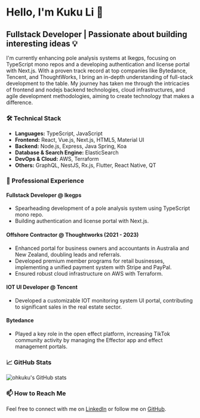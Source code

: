 # Hello, I'm Kuku Li 👋

## Fullstack Developer | Passionate about building interesting ideas 💡

I'm currently enhancing pole analysis systems at Ikegps, focusing on TypeScript mono repos and a developing authentication and license portal with Next.js. With a proven track record at top companies like Bytedance, Tencent, and ThoughtWorks, I bring an in-depth understanding of full-stack development to the table. My journey has taken me through the intricacies of frontend and nodejs backend technologies, cloud infrastructures, and agile development methodologies, aiming to create technology that makes a difference.

### 🛠 Technical Stack

- **Languages:** TypeScript, JavaScript
- **Frontend:** React, Vue.js, Next.js, HTML5, Material UI
- **Backend:** Node.js, Express, Java Spring, Koa
- **Database & Search Engine:** ElasticSearch
- **DevOps & Cloud:** AWS, Terraform
- **Others:** GraphQL, NestJS, Rx.js, Flutter, React Native, QT

### 🌟 Professional Experience

#### Fullstack Developer @ Ikegps
- Spearheading development of a pole analysis system using TypeScript mono repo.
- Building authentication and license portal with Next.js.

#### Offshore Contractor @ Thoughtworks (2021 - 2023)
- Enhanced portal for business owners and accountants in Australia and New Zealand, doubling leads and referrals.
- Developed premium member programs for retail businesses, implementing a unified payment system with Stripe and PayPal.
- Ensured robust cloud infrastructure on AWS with Terraform.

#### IOT UI Developer @ Tencent
- Developed a customizable IOT monitoring system UI portal, contributing to significant sales in the real estate sector.

#### Bytedance
- Played a key role in the open effect platform, increasing TikTok community activity by managing the Effector app and effect management portals.

### 📈 GitHub Stats

![ohkuku's GitHub stats](https://github-readme-stats.vercel.app/api?username=ohkuku&show_icons=true)

### 📫 How to Reach Me

Feel free to connect with me on [LinkedIn](https://www.linkedin.com/in/kuku-li-88a297264?utm_source=share&utm_campaign=share_via&utm_content=profile&utm_medium=android_app) or follow me on [GitHub](https://github.com/ohkuku).
